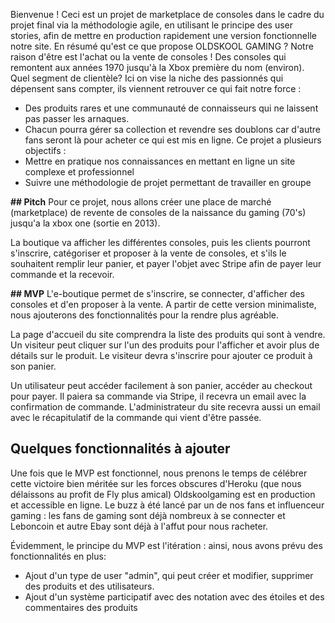 Bienvenue !
Ceci est un projet de marketplace de consoles dans le cadre du projet final via la méthodologie agile, en utilisant le principe des user stories, afin de mettre en production rapidement une version fonctionnelle notre site.
En résumé qu'est ce que propose OLDSKOOL GAMING ?
Notre raison d'être est l'achat ou la vente de consoles ! Des consoles qui remontent aux années 1970 jusqu'à la Xbox première du nom (environ).
Quel segment de clientèle?
Ici on vise la niche des passionnés qui dépensent sans compter, ils viennent retrouver ce qui fait notre force :
- Des produits rares et une communauté de connaisseurs qui ne laissent pas passer les arnaques.
- Chacun pourra gérer sa collection et revendre ses doublons car d'autre fans seront là pour acheter ce qui est mis en ligne.
Ce projet a plusieurs objectifs :
- Mettre en pratique nos connaissances en mettant en ligne un site complexe et professionnel
- Suivre une méthodologie de projet permettant de travailler en groupe


**## Pitch**
Pour ce projet, nous allons créer une place de marché (marketplace) de revente de consoles de la naissance du gaming (70's) jusqu'a la xbox one (sortie en 2013). 

La boutique va afficher les différentes consoles, puis les clients pourront s'inscrire, catégoriser et proposer à la vente de consoles, et s'ils le souhaitent remplir leur panier, et payer l'objet avec Stripe afin de payer leur commande et la recevoir.


**## MVP**
L'e-boutique permet de s'inscrire, se connecter, d'afficher des consoles et d'en proposer à la vente.  A partir de cette version minimaliste, nous ajouterons des fonctionnalités pour la rendre plus agréable.

La page d'accueil du site comprendra la liste des produits qui sont à vendre. Un visiteur peut cliquer sur l'un des produits pour l'afficher et avoir plus de détails sur le produit. Le visiteur devra s'inscrire pour ajouter ce produit à son panier.

Un utilisateur peut accéder facilement à son panier, accéder au checkout pour payer. Il paiera sa commande via Stripe, il recevra un email avec la confirmation de commande. 
L'administrateur du site recevra aussi un email avec le récapitulatif de la commande qui vient d'être passée.

## Quelques fonctionnalités à ajouter
Une fois que le MVP est fonctionnel, nous prenons le temps de célébrer cette victoire bien méritée sur les forces obscures d'Heroku (que nous délaissons au profit de Fly plus amical) 
Oldskoolgaming est en production et accessible en ligne.
Le buzz à été lancé par un de nos fans et influenceur gaming : les fans de gaming sont déjà nombreux à se connecter et Leboncoin et autre Ebay sont déjà à l'affut pour nous racheter.

Évidemment, le principe du MVP est l'itération : ainsi, nous avons prévu des fonctionnalités en plus:
- Ajout d'un type de user "admin", qui peut créer et modifier, supprimer des produits et des utilisateurs.
- Ajout d'un système participatif avec des notation avec des étoiles et des commentaires des produits
